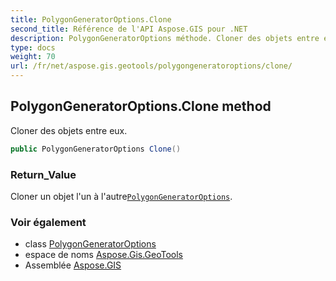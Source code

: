 ```yaml
---
title: PolygonGeneratorOptions.Clone
second_title: Référence de l'API Aspose.GIS pour .NET
description: PolygonGeneratorOptions méthode. Cloner des objets entre eux.
type: docs
weight: 70
url: /fr/net/aspose.gis.geotools/polygongeneratoroptions/clone/
---
```

## PolygonGeneratorOptions.Clone method

Cloner des objets entre eux.

```csharp
public PolygonGeneratorOptions Clone()
```

### Return_Value

Cloner un objet l'un à l'autre[`PolygonGeneratorOptions`](../).

### Voir également

* class [PolygonGeneratorOptions](../)
* espace de noms [Aspose.Gis.GeoTools](../../polygongeneratoroptions/)
* Assemblée [Aspose.GIS](../../../)


